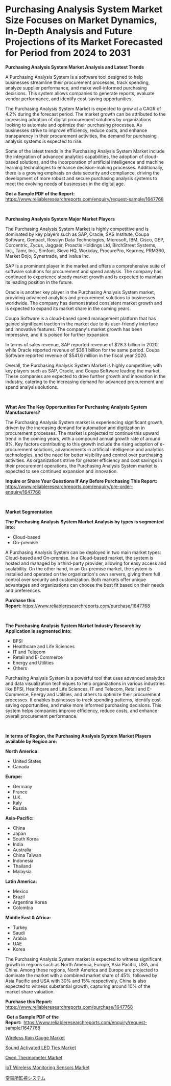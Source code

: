 <p><h1>Purchasing Analysis System Market Size Focuses on Market Dynamics, In-Depth Analysis and Future Projections of its Market Forecasted for Period from 2024 to 2031</h1></p><p><strong>Purchasing Analysis System Market Analysis and Latest Trends</strong></p>
<p><p>A Purchasing Analysis System is a software tool designed to help businesses streamline their procurement processes, track spending, analyze supplier performance, and make well-informed purchasing decisions. This system allows companies to generate reports, evaluate vendor performance, and identify cost-saving opportunities.</p><p>The Purchasing Analysis System Market is expected to grow at a CAGR of 4.2% during the forecast period. The market growth can be attributed to the increasing adoption of digital procurement solutions by organizations looking to automate and optimize their purchasing processes. As businesses strive to improve efficiency, reduce costs, and enhance transparency in their procurement activities, the demand for purchasing analysis systems is expected to rise.</p><p>Some of the latest trends in the Purchasing Analysis System Market include the integration of advanced analytics capabilities, the adoption of cloud-based solutions, and the incorporation of artificial intelligence and machine learning technologies to enhance decision-making processes. Additionally, there is a growing emphasis on data security and compliance, driving the development of more robust and secure purchasing analysis systems to meet the evolving needs of businesses in the digital age.</p></p>
<p><strong>Get a Sample PDF of the Report:&nbsp;</strong> <a href="https://www.reliableresearchreports.com/enquiry/request-sample/1647768">https://www.reliableresearchreports.com/enquiry/request-sample/1647768</a></p>
<p>&nbsp;</p>
<p><strong>Purchasing Analysis System Major Market Players</strong></p>
<p><p>The Purchasing Analysis System Market is highly competitive and is dominated by key players such as SAP, Oracle, SAS Institute, Coupa Software, Genpact, Rosslyn Data Technologies, Microsoft, IBM, Cisco, GEP, Corcentric, Zycus, Jaggaer, Proactis Holdings Ltd, BirchStreet Systems, Inc., Tamr, Inc., Simfoni, Sievo HQ, Workday, ProcurePro, Kearney, PRM360, Market Dojo, Synertrade, and Ivalua Inc.</p><p>SAP is a prominent player in the market and offers a comprehensive suite of software solutions for procurement and spend analysis. The company has continued to experience steady market growth and is expected to maintain its leading position in the future. </p><p>Oracle is another key player in the Purchasing Analysis System market, providing advanced analytics and procurement solutions to businesses worldwide. The company has demonstrated consistent market growth and is expected to expand its market share in the coming years.</p><p>Coupa Software is a cloud-based spend management platform that has gained significant traction in the market due to its user-friendly interface and innovative features. The company's market growth has been impressive, and it is poised for further expansion.</p><p>In terms of sales revenue, SAP reported revenue of $28.3 billion in 2020, while Oracle reported revenue of $39.1 billion for the same period. Coupa Software reported revenue of $541.6 million in the fiscal year 2020.</p><p>Overall, the Purchasing Analysis System Market is highly competitive, with key players such as SAP, Oracle, and Coupa Software leading the market. These companies are expected to drive further growth and innovation in the industry, catering to the increasing demand for advanced procurement and spend analysis solutions.</p></p>
<p>&nbsp;</p>
<p><strong>What Are The Key Opportunities For Purchasing Analysis System Manufacturers?</strong></p>
<p><p>The Purchasing Analysis System market is experiencing significant growth, driven by the increasing demand for automation and digitization in procurement processes. The market is projected to continue this upward trend in the coming years, with a compound annual growth rate of around 8%. Key factors contributing to this growth include the rising adoption of e-procurement solutions, advancements in artificial intelligence and analytics technologies, and the need for better visibility and control over purchasing activities. As organizations strive for greater efficiency and cost savings in their procurement operations, the Purchasing Analysis System market is expected to see continued expansion and innovation.</p></p>
<p><strong>Inquire or Share Your Questions If Any Before Purchasing This Report:</strong> <a href="https://www.reliableresearchreports.com/enquiry/pre-order-enquiry/1647768">https://www.reliableresearchreports.com/enquiry/pre-order-enquiry/1647768</a></p>
<p>&nbsp;</p>
<p><strong>Market Segmentation</strong></p>
<p><strong>The Purchasing Analysis System Market Analysis by types is segmented into:</strong></p>
<p><ul><li>Cloud-based</li><li>On-premise</li></ul></p>
<p><p>A Purchasing Analysis System can be deployed in two main market types: Cloud-based and On-premise. In a Cloud-based market, the system is hosted and managed by a third-party provider, allowing for easy access and scalability. On the other hand, in an On-premise market, the system is installed and operated on the organization's own servers, giving them full control over security and customization. Both markets offer unique advantages and organizations can choose the best fit based on their needs and preferences.</p></p>
<p><strong>Purchase this Report:&nbsp;</strong><a href="https://www.reliableresearchreports.com/purchase/1647768">https://www.reliableresearchreports.com/purchase/1647768</a></p>
<p>&nbsp;</p>
<p><strong>The Purchasing Analysis System Market Industry Research by Application is segmented into:</strong></p>
<p><ul><li>BFSI</li><li>Healthcare and Life Sciences</li><li>IT and Telecom</li><li>Retail and E-Commerce</li><li>Energy and Utilities</li><li>Others</li></ul></p>
<p><p>Purchasing Analysis System is a powerful tool that uses advanced analytics and data visualization techniques to help organizations in various industries like BFSI, Healthcare and Life Sciences, IT and Telecom, Retail and E-Commerce, Energy and Utilities, and others to optimize their procurement processes. It enables businesses to track spending patterns, identify cost-saving opportunities, and make more informed purchasing decisions. This system helps companies improve efficiency, reduce costs, and enhance overall procurement performance.</p></p>
<p>&nbsp;</p>
<p><strong>In terms of Region, the Purchasing Analysis System Market Players available by Region are:</strong></p>
<p>
    <p> <strong> North America: </strong>
        <ul>
            <li>United States</li>
            <li>Canada</li>
        </ul>
        </p> 
    <p> <strong> Europe: </strong>
        <ul>
            <li>Germany</li>
            <li>France</li>
            <li>U.K.</li>
            <li>Italy</li>
            <li>Russia</li>
        </ul>
        </p> 
    <p> <strong> Asia-Pacific: </strong>
        <ul>
            <li>China</li>
            <li>Japan</li>
            <li>South Korea</li>
            <li>India</li>
            <li>Australia</li>
            <li>China Taiwan</li>
            <li>Indonesia</li>
            <li>Thailand</li>
            <li>Malaysia</li>
        </ul>
        </p> 
    <p> <strong> Latin America: </strong>
        <ul>
            <li>Mexico</li>
            <li>Brazil</li>
            <li>Argentina Korea</li>
            <li>Colombia</li>
        </ul>
        </p> 
    <p> <strong> Middle East & Africa: </strong>
        <ul>
            <li>Turkey</li>
            <li>Saudi</li>
            <li>Arabia</li>
            <li>UAE</li>
            <li>Korea</li>
        </ul>
    </p>
    </p>
<p><p>The Purchasing Analysis System market is expected to witness significant growth in regions such as North America, Europe, Asia Pacific, USA, and China. Among these regions, North America and Europe are projected to dominate the market with a combined market share of 45%, followed by Asia Pacific and USA with 30% and 15% respectively. China is also expected to witness substantial growth, capturing around 10% of the market share valuation.</p></p>
<p><strong>Purchase this Report: </strong><a href="https://www.reliableresearchreports.com/purchase/1647768">https://www.reliableresearchreports.com/purchase/1647768</a></p>
<p>&nbsp;<strong>Get a Sample PDF of the Report:&nbsp;&nbsp;</strong><a href="https://www.reliableresearchreports.com/enquiry/request-sample/1647768">https://www.reliableresearchreports.com/enquiry/request-sample/1647768</a></p>
<p><strong></strong></p>
<p><p><a href="https://view.publitas.com/reportprime-1/wireless-rain-gauge-market-size-evaluating-its-market-trends-growth-and-projections-2024-2031/">Wireless Rain Gauge Market</a></p><p><a href="https://frill-swim-3cd.notion.site/Sound-Activated-LED-Ties-Market-Size-Growth-Outlook-from-2024-to-2031-projecting-at-Market-s-Trend-0168b0869fdb4fc79bb460d49062f1e8">Sound Activated LED Ties Market</a></p><p><a href="https://view.publitas.com/reportprime-1/oven-thermometer-market-research-report-unlocks-analysis-on-the-market-financial-status-market-size-and-market-revenue-upto-2031/">Oven Thermometer Market</a></p><p><a href="https://cautious-neon-760.notion.site/IoT-Wireless-Monitoring-Sensors-Market-Size-Evaluating-its-Market-Trends-Growth-and-Projections-2-ec5e086be8ed4e159d3c5c8cfe5d938d">IoT Wireless Monitoring Sensors Market</a></p><p><a href="https://medium.com/@valdineaxsouza/%E3%82%B5%E3%83%96%E3%82%B9%E3%83%86%E3%83%BC%E3%82%B7%E3%83%A7%E3%83%B3%E7%9B%A3%E8%A6%96%E3%82%B7%E3%82%B9%E3%83%86%E3%83%A0%E5%B8%82%E5%A0%B4%E3%81%AF-%E5%B8%82%E5%A0%B4%E3%82%B7%E3%82%A7%E3%82%A2-%E5%B8%82%E5%A0%B4%E3%83%88%E3%83%AC%E3%83%B3%E3%83%89-%E5%B8%82%E5%A0%B4%E6%88%90%E9%95%B7%E3%81%AB%E9%96%A2%E3%81%99%E3%82%8B%E6%83%85%E5%A0%B1%E3%82%92%E6%8F%90%E4%BE%9B%E3%81%97%E3%81%BE%E3%81%99-b98dd58bdc0d">変電所監視システム</a></p></p>
